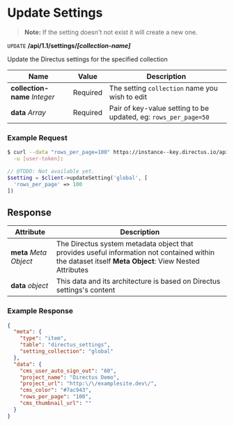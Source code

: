 # Update Settings

> **Note:** If the setting doesn't not exist it will create a new one.

<span class="request">`UPDATE` **/api/1.1/settings/_[collection-name]_**</span>

<span class="description">Update the Directus settings for the specified collection</span>

<span class="arguments">Name</span> | Value | Description
--------|-----|------------
**collection-name** _Integer_ | <span class="required">Required</span> | The setting `collection` name you wish to edit
**data** _Array_ | <span class="required">Required</span> | Pair of key-value setting to be updated, eg: `rows_per_page=50`

### Example Request

```bash
$ curl --data "rows_per_page=100" https://instance--key.directus.io/api/1.1/settings/global \
  -u [user-token]:
```

```php
// @TODO: Not available yet.
$setting = $client->updateSetting('global', [
  'rows_per_page' => 100
])
```

## Response

<span class="attributes">Attribute</span> | Description
--------|------------
**meta** _Meta Object_ | The Directus system metadata object that provides useful information not contained within the dataset itself <a class="object">**Meta Object**: View Nested Attributes</a>
<span class="custom">**data**</span> _object_ | <span class="custom">This data and its architecture is based on Directus settings's content</span>

### Example Response

```json
{
  "meta": {
    "type": "item",
    "table": "directus_settings",
    "setting_collection": "global"
  },
  "data": {
    "cms_user_auto_sign_out": "60",
    "project_name": "Directus Demo",
    "project_url": "http:\/\/examplesite.dev\/",
    "cms_color": "#7ac943",
    "rows_per_page": "100",
    "cms_thumbnail_url": ""
  }
}
```
